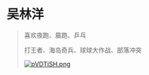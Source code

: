 # 吴林洋

> 喜欢夜跑、晨跑、乒乓
>
> 打王者、海岛奇兵、球球大作战、部落冲突
>
> [![pVDTiSH.png](https://s21.ax1x.com/2025/08/22/pVDTiSH.png)](https://imgse.com/i/pVDTiSH)
